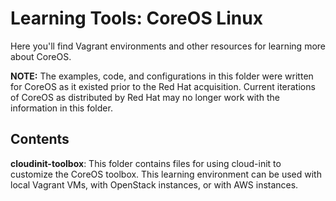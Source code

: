 # Learning Tools: CoreOS Linux

Here you'll find Vagrant environments and other resources for learning more about CoreOS.

**NOTE:** The examples, code, and configurations in this folder were written for CoreOS as it existed prior to the Red Hat acquisition. Current iterations of CoreOS as distributed by Red Hat may no longer work with the information in this folder.

## Contents

**cloudinit-toolbox**: This folder contains files for using cloud-init to customize the CoreOS toolbox. This learning environment can be used with local Vagrant VMs, with OpenStack instances, or with AWS instances.
